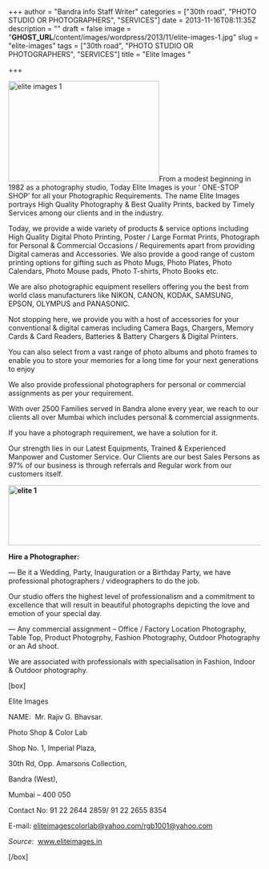 +++
author = "Bandra info Staff Writer"
categories = ["30th road", "PHOTO STUDIO OR PHOTOGRAPHERS", "SERVICES"]
date = 2013-11-16T08:11:35Z
description = ""
draft = false
image = "__GHOST_URL__/content/images/wordpress/2013/11/elite-images-1.jpg"
slug = "elite-images"
tags = ["30th road", "PHOTO STUDIO OR PHOTOGRAPHERS", "SERVICES"]
title = "Elite Images "

+++


<p><a href="https://i0.wp.com/bandra.info/wp-content/uploads/2013/11/elite-images-1.jpg?ssl=1"><img loading="lazy" class="size-full wp-image-4722 alignright" alt="elite images 1" src="https://i0.wp.com/bandra.info/wp-content/uploads/2013/11/elite-images-1.jpg?resize=301%2C200&#038;ssl=1" width="301" height="200" srcset="https://i0.wp.com/bandra.info/wp-content/uploads/2013/11/elite-images-1.jpg?w=301&amp;ssl=1 301w, https://i0.wp.com/bandra.info/wp-content/uploads/2013/11/elite-images-1.jpg?resize=300%2C199&amp;ssl=1 300w" sizes="(max-width: 301px) 100vw, 301px" data-recalc-dims="1" /></a>From a modest beginning in 1982 as a photography studio, Today Elite Images is your &#8216; ONE-STOP SHOP&#8217; for all your Photographic Requirements. The name Elite Images portrays High Quality Photography &amp; Best Quality Prints, backed by Timely Services among our clients and in the industry.</p>
<p>Today, we provide a wide variety of products &amp; service options including High Quality Digital Photo Printing, Poster / Large Format Prints, Photograph for Personal &amp; Commercial Occasions / Requirements apart from providing Digital cameras and Accessories. We also provide a good range of custom printing options for gifting such as Photo Mugs, Photo Plates, Photo Calendars, Photo Mouse pads, Photo T-shirts, Photo Books etc.</p>
<p>We are also photographic equipment resellers offering you the best from world class manufacturers like NIKON, CANON, KODAK, SAMSUNG, EPSON, OLYMPUS and PANASONIC.</p>
<p>Not stopping here, we provide you with a host of accessories for your conventional &amp; digital cameras including Camera Bags, Chargers, Memory Cards &amp; Card Readers, Batteries &amp; Battery Chargers &amp; Digital Printers.</p>
<p>You can also select from a vast range of photo albums and photo frames to enable you to store your memories for a long time for your next generations to enjoy</p>
<p>We also provide professional photographers for personal or commercial assignments as per your requirement.</p>
<p>With over 2500 Families served in Bandra alone every year, we reach to our clients all over Mumbai which includes personal &amp; commercial assignments.</p>
<p>If you have a photograph requirement, we have a solution for it.</p>
<p>Our strength lies in our Latest Equipments, Trained &amp; Experienced Manpower and Customer Service. Our Clients are our best Sales Persons as 97% of our business is through referrals and Regular work from our customers itself.</p>
<p><b><a href="https://i1.wp.com/bandra.info/wp-content/uploads/2013/11/elite-1.jpg?ssl=1"><img loading="lazy" class="size-full wp-image-4714 aligncenter" alt="elite 1" src="https://i1.wp.com/bandra.info/wp-content/uploads/2013/11/elite-1.jpg?resize=600%2C120&#038;ssl=1" width="600" height="120" srcset="https://i1.wp.com/bandra.info/wp-content/uploads/2013/11/elite-1.jpg?w=600&amp;ssl=1 600w, https://i1.wp.com/bandra.info/wp-content/uploads/2013/11/elite-1.jpg?resize=300%2C60&amp;ssl=1 300w" sizes="(max-width: 600px) 100vw, 600px" data-recalc-dims="1" /></a></b></p>
<p><b>Hire a Photographer:     </b></p>
<p>&#8212; Be it a Wedding, Party, Inauguration or a Birthday Party, we have professional photographers / videographers to do the job.</p>
<p>Our studio offers the highest level of professionalism and a commitment to excellence that will result in beautiful photographs depicting the love and emotion of your special day.</p>
<p>&#8212; Any commercial assignment &#8211; Office / Factory Location Photography, Table Top, Product Photogrphy, Fashion Photography, Outdoor Photography or an Ad shoot.</p>
<p>We are associated with professionals with specialisation in Fashion, Indoor &amp; Outdoor photography.</p>
<p>[box]</p>
<p>Elite Images</p>
<p>NAME:  Mr. Rajiv G. Bhavsar.</p>
<p>Photo Shop &amp; Color Lab</p>
<p>Shop No. 1, Imperial Plaza,</p>
<p>30th Rd, Opp. Amarsons Collection,</p>
<p>Bandra (West),</p>
<p>Mumbai &#8211; 400 050</p>
<p>Contact No: 91 22 2644 2859/ 91 22 2655 8354</p>
<p>E-mail: <a href="mailto:eliteimagescolorlab@yahoo.com/rgb1001@yahoo.com">eliteimagescolorlab@yahoo.com/rgb1001@yahoo.com</a></p>
<p><em>Source:</em>  <a href="https://www.eliteimages.in">www.eliteimages.in</a></p>
<p>[/box]</p>
<p>&nbsp;</p>
<p>&nbsp;</p>



